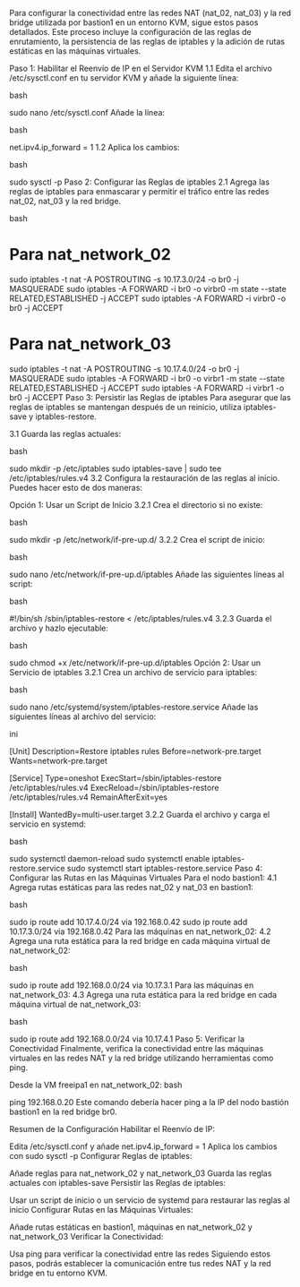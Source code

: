 Para configurar la conectividad entre las redes NAT (nat_02, nat_03) y la red bridge utilizada por bastion1 en un entorno KVM, sigue estos pasos detallados. Este proceso incluye la configuración de las reglas de enrutamiento, la persistencia de las reglas de iptables y la adición de rutas estáticas en las máquinas virtuales.

Paso 1: Habilitar el Reenvío de IP en el Servidor KVM
1.1 Edita el archivo /etc/sysctl.conf en tu servidor KVM y añade la siguiente línea:

bash

sudo nano /etc/sysctl.conf
Añade la línea:

bash

net.ipv4.ip_forward = 1
1.2 Aplica los cambios:

bash

sudo sysctl -p
Paso 2: Configurar las Reglas de iptables
2.1 Agrega las reglas de iptables para enmascarar y permitir el tráfico entre las redes nat_02, nat_03 y la red bridge.

bash

# Para nat_network_02
sudo iptables -t nat -A POSTROUTING -s 10.17.3.0/24 -o br0 -j MASQUERADE
sudo iptables -A FORWARD -i br0 -o virbr0 -m state --state RELATED,ESTABLISHED -j ACCEPT
sudo iptables -A FORWARD -i virbr0 -o br0 -j ACCEPT

# Para nat_network_03
sudo iptables -t nat -A POSTROUTING -s 10.17.4.0/24 -o br0 -j MASQUERADE
sudo iptables -A FORWARD -i br0 -o virbr1 -m state --state RELATED,ESTABLISHED -j ACCEPT
sudo iptables -A FORWARD -i virbr1 -o br0 -j ACCEPT
Paso 3: Persistir las Reglas de iptables
Para asegurar que las reglas de iptables se mantengan después de un reinicio, utiliza iptables-save y iptables-restore.

3.1 Guarda las reglas actuales:

bash

sudo mkdir -p /etc/iptables
sudo iptables-save | sudo tee /etc/iptables/rules.v4
3.2 Configura la restauración de las reglas al inicio. Puedes hacer esto de dos maneras:

Opción 1: Usar un Script de Inicio
3.2.1 Crea el directorio si no existe:

bash

sudo mkdir -p /etc/network/if-pre-up.d/
3.2.2 Crea el script de inicio:

bash

sudo nano /etc/network/if-pre-up.d/iptables
Añade las siguientes líneas al script:

bash

#!/bin/sh
/sbin/iptables-restore < /etc/iptables/rules.v4
3.2.3 Guarda el archivo y hazlo ejecutable:

bash

sudo chmod +x /etc/network/if-pre-up.d/iptables
Opción 2: Usar un Servicio de iptables
3.2.1 Crea un archivo de servicio para iptables:

bash

sudo nano /etc/systemd/system/iptables-restore.service
Añade las siguientes líneas al archivo del servicio:

ini

[Unit]
Description=Restore iptables rules
Before=network-pre.target
Wants=network-pre.target

[Service]
Type=oneshot
ExecStart=/sbin/iptables-restore /etc/iptables/rules.v4
ExecReload=/sbin/iptables-restore /etc/iptables/rules.v4
RemainAfterExit=yes

[Install]
WantedBy=multi-user.target
3.2.2 Guarda el archivo y carga el servicio en systemd:

bash

sudo systemctl daemon-reload
sudo systemctl enable iptables-restore.service
sudo systemctl start iptables-restore.service
Paso 4: Configurar las Rutas en las Máquinas Virtuales
Para el nodo bastion1:
4.1 Agrega rutas estáticas para las redes nat_02 y nat_03 en bastion1:

bash

sudo ip route add 10.17.4.0/24 via 192.168.0.42
sudo ip route add 10.17.3.0/24 via 192.168.0.42
Para las máquinas en nat_network_02:
4.2 Agrega una ruta estática para la red bridge en cada máquina virtual de nat_network_02:

bash

sudo ip route add 192.168.0.0/24 via 10.17.3.1
Para las máquinas en nat_network_03:
4.3 Agrega una ruta estática para la red bridge en cada máquina virtual de nat_network_03:

bash

sudo ip route add 192.168.0.0/24 via 10.17.4.1
Paso 5: Verificar la Conectividad
Finalmente, verifica la conectividad entre las máquinas virtuales en las redes NAT y la red bridge utilizando herramientas como ping.

Desde la VM freeipa1 en nat_network_02:
bash

ping 192.168.0.20
Este comando debería hacer ping a la IP del nodo bastión bastion1 en la red bridge br0.

Resumen de la Configuración
Habilitar el Reenvío de IP:

Edita /etc/sysctl.conf y añade net.ipv4.ip_forward = 1
Aplica los cambios con sudo sysctl -p
Configurar Reglas de iptables:

Añade reglas para nat_network_02 y nat_network_03
Guarda las reglas actuales con iptables-save
Persistir las Reglas de iptables:

Usar un script de inicio o un servicio de systemd para restaurar las reglas al inicio
Configurar Rutas en las Máquinas Virtuales:

Añade rutas estáticas en bastion1, máquinas en nat_network_02 y nat_network_03
Verificar la Conectividad:

Usa ping para verificar la conectividad entre las redes
Siguiendo estos pasos, podrás establecer la comunicación entre tus redes NAT y la red bridge en tu entorno KVM.